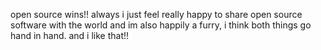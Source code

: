 open source wins!! always
i just feel really happy to share open source software with the world
and im also happily a furry, i think both things go hand in hand. and i like that!!
